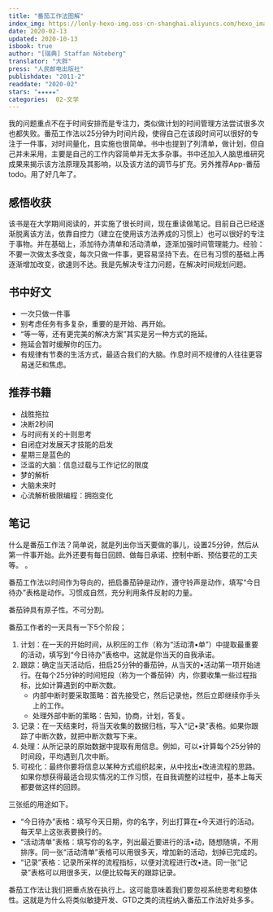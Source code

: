 ```yaml
---
title: "番茄工作法图解"
index_img: https://lonly-hexo-img.oss-cn-shanghai.aliyuncs.com/hexo_images/番茄工作法图解/番茄工作法图解.jpg
date: 2020-02-13
updated: 2020-10-13
isbook: true
author: "[瑞典] Staffan Nöteberg"
translator: "大胖"
press: "人⺠邮电出版社"
publishdate: "2011-2"
readdate: "2020-02"
stars: "★★★★★" 
categories:  02-文学
---
```


我的问题重点不在于时间安排而是专注力，类似做计划的时间管理方法尝试很多次也都失败。番茄工作法以25分钟为时间片段，使得自己在该段时间可以很好的专注于一件事，对时间量化，且实施也很简单。书中也提到了列清单，做计划，但自己并未采用，主要是自己的工作内容简单并无太多杂事。书中还加入人脑思维研究成果来揭示该方法原理及其影响，以及该方法的调节与扩充。另外推荐App-番茄todo。用了好几年了。
<!--more-->

## 感悟收获

该书是在大学期间阅读的，并实施了很⻓时间，现在重读做笔记。目前自己已经逐渐脱离该方法，依靠自控力（建立在使用该方法养成的习惯上）也可以很好的专注于事物。并在基础上，添加待办清单和活动清单，逐渐加强时间管理能力。经验：不要一次做太多改变，每次只做一件事，更容易坚持下去。在已有习惯的基础上再逐渐增加改变，欲速则不达。我是先解决专注力问题，在解决时间规划问题。


## 书中好文

- 一次只做一件事
- 别考虑任务有多复杂，重要的是开始、再开始。
- “等一等，还有更完美的解决方案”其实是另一种方式的拖延。
- 拖延会暂时缓解你的压力。
- 有规律有节奏的生活方式，最适合我们的大脑。作息时间不规律的人往往更容易迷茫和焦虑。

## 推荐书籍

- 战胜拖拉
- 决断2秒间
- 与时间有关的十则思考
- 自闭症对发展天才技能的启发
- 星期三是蓝色的
- 泛滥的大脑：信息过载与工作记忆的限度
- 梦的解析
- 大脑未来时
- 心流解析极限编程：拥抱变化

## 笔记

什么是番茄工作法？简单说，就是列出你当天要做的事儿，设置25分钟，然后从第一件事开始。此外还要有每日回顾、做每日承诺、控制中断、预估要花的工夫等。 。

番茄工作法以时间作为导向的，扭启番茄钟是动作，遵守铃声是动作，填写“今日待办”表格是动作。习惯成自然，充分利用条件反射的力量。

番茄钟具有原子性。不可分割。

番茄工作者的一天具有一下5个阶段；
1. 计划：在一天的开始时间，从积压的工作（称为“活动清•单”）中提取最重要的活动，填写到“今日待办”表格中。这就是你当天的自我承诺。
2. 跟踪：确定当天活动后，扭启25分钟的番茄钟，从当天的•活动第一项开始进行。在每个25分钟的时间短段（称为一个番茄钟）内，你要收集一些过程指标，比如计算遇到的中断次数。
   - 内部中断时要采取策略：首先接受它，然后记录他，然后立即继续你手头上的工作。
   - 处理外部中断的策略：告知，协商，计划，答复。
3. 记录：在一天结束时，将当天收集的数据归档，写入“记•录”表格。如果你跟踪了中断次数，就把中断次数写下来。
4. 处理：从所记录的原始数据中提取有用信息。例如，可以•计算每个25分钟的时间段，平均遇到几次中断。
5. 可视化：最终你要将信息以某种方式组织起来，从中找出•改进流程的思路。如果你想获得最适合现实情况的工作习惯，在自我调整的过程中，基本上每天都要做这样的回顾。

三张纸的用途如下。

- “今日待办”表格：填写今天日期，你的名字，列出打算在•今天进行的活动。每天早上这张表要换行的。
- “活动清单”表格：填写你的名字，列出最近要进行的活•动，随想随填，不用排序。同一张“活动清单”表格可以用很多天，增加新的活动，划掉已完成的。
- “记录”表格：记录所采样的流程指标，以便对流程进行改•进。同一张“记录”表格可以用很多天，以便比较每天的跟踪记录。

番茄工作法让我们把重点放在执行上。这可能意味着我们要忽视系统思考和整体性。这就是为什么将类似敏捷开发、GTD之类的流程纳入番茄工作法好处多多。

